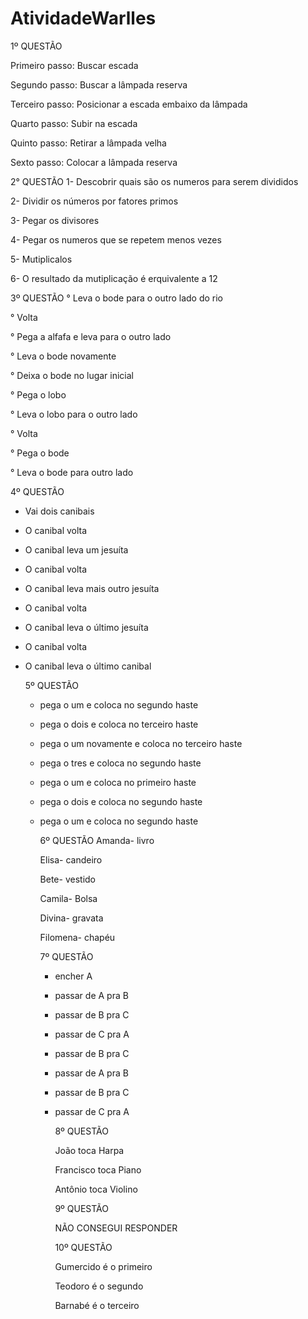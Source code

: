 # AtividadeWarlles

1º QUESTÃO

Primeiro passo: Buscar escada 

Segundo passo: Buscar a lâmpada reserva

Terceiro passo: Posicionar a escada embaixo da lâmpada 

Quarto passo: Subir na escada

Quinto passo: Retirar a lâmpada velha 

Sexto passo: Colocar a lâmpada reserva 

2° QUESTÃO
1- Descobrir quais são os numeros para serem divididos 

2- Dividir os números por fatores primos  

3- Pegar os divisores

4- Pegar os numeros que se repetem menos vezes 

5- Mutiplicalos 

6- O resultado da mutiplicação é erquivalente a 12

3º QUESTÃO
° Leva o bode para o outro lado do rio 

° Volta

° Pega a alfafa e leva para o outro lado 

° Leva o bode novamente 

° Deixa o bode no lugar inicial 

° Pega o lobo 

° Leva o lobo para o outro lado 

° Volta 

° Pega o bode 

° Leva o bode para outro lado 

4º QUESTÃO
- Vai dois canibais
- O canibal volta
- O canibal leva um jesuíta
- O canibal volta
- O canibal leva mais outro jesuíta
- O canibal volta
- O canibal leva o último jesuíta
- O canibal volta
- O canibal leva o último canibal
  
  5º QUESTÃO
  - pega o um e coloca no segundo haste
  - pega o dois e coloca no terceiro haste
  - pega o um novamente e coloca no terceiro haste
  - pega o tres e coloca no segundo haste
  - pega o um e coloca no primeiro haste
  - pega o dois e coloca no segundo haste
  - pega o um e coloca no segundo haste
    
    6º QUESTÃO
    Amanda- livro
    
    Elisa- candeiro
    
    Bete- vestido
    
    Camila- Bolsa
    
    Divina- gravata
    
    Filomena- chapéu
    
     7º QUESTÃO
    - encher A
    - passar de A pra B
    - passar de B pra C
    - passar de C pra A
    - passar de B pra C
    - passar de A pra B
    - passar de B pra C
    - passar de C pra A
      
      8º QUESTÃO
      
      João toca Harpa
      
      Francisco toca Piano
      
      Antônio toca Violino
      
      9º QUESTÃO
      
      NÃO CONSEGUI RESPONDER
      
      10º QUESTÃO
      
      Gumercido é o primeiro
      
      Teodoro é o segundo
      
      Barnabé é o terceiro 
